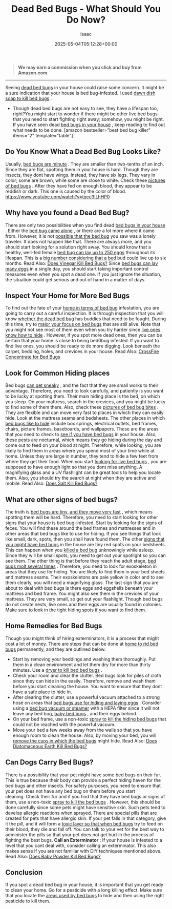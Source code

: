 ﻿---
author: Isaac
layout: post
title: Dead Bed Bugs - What Should You Do Now?
date: '2025-05-04T05:12:28+00:00'
categories:
- Bed Bugs
- Guide
tags: []
slug: /dead-bed-bugs/
lastmod: 2025-05-07T12:21:26+03:00
---
> **We may earn a commission when you click and buy from Amazon.com.**
>

---
Seeing
[dead bed bugs](https://nysipm.cornell.edu/whats-bugging-you/bed-bugs/bed-bug-faqs///)
in your house could raise some concern. It might be a sure indication that your house is bed bug-infested.
I used
[dawn dish soap to kill bed bugs](https://pestpolicy.com/dawn-dish-soap-for-fleas/)
.
- Though dead bed bugs are not easy to see, they have a lifespan too, right?You might start to wonder if there might be other live bed bugs that you need to start fighting right away; somehow, you might be right.
If you have seen dead
[bed bugs in your house](https://pestpolicy.com/what-does-bed-bug-poop-look-like/)
, keep reading to find out what needs to be done.
[amazon bestseller="best bed bug killer" items="2" template="table"]
## Do You Know What a Dead Bed Bug Looks Like?
Usually,
[bed bugs are minute](https://pestpolicy.com/are-bed-bug-eggs-hard-or-soft/)
. They are smaller than two-tenths of an inch. Since they are flat, spotting them in your house is hard. Though they are insects, they dont have wings.
Instead, they have six legs. They vary in color; some are brown, while some are close to white. Check these
[pictures of bed bugs](https://pestpolicy.com/pictures-of-bed-bugs/)
.
After they have fed on enough blood, they appear to be reddish or dark. This one is caused by the color of blood.
https://www.youtube.com/watch?v=tqcc3ILhHP0
## Why have you found a Dead Bed Bug?
There are only two possibilities when you find dead
[bed bugs in your house](https://pestpolicy.com/what-causes-bed-bugs/)
. Either the
[bed bug came alone](https://pestpolicy.com/what-causes-bed-bugs/)
, or there are a lot more where it came from.
However, it is not
[possible that the bed bug](https://pestpolicy.com/does-lysol-kill-bed-bugs/)
you saw was a lonely traveler. It does not happen like that. There are always more, and you should start looking for a solution right away.
You should know that a healthy, well-fed female
[bed bug can lay up to 250 eggs](https://pestpolicy.com/how-to-kill-bed-bug-eggs/)
throughout its lifespan. This is a
[big number considering that a bed](https://pestpolicy.com/how-big-are-bed-bugs/)
bud could live up to six months.
Read Also:
[Does Vinegar Kill Bed Bugs?](https://pestpolicy.com/does-vinegar-kill-bed-bugs/)
Since
[bed bugs can lay many eggs](https://pestpolicy.com/how-to-kill-bed-bug-eggs/)
in a single day, you should start taking important control measures even when you spot a dead one. If you just ignore the situation, the situation could get serious and out of hand in a matter of days.
## Inspect Your Home for More Bed Bugs
To find out the fate of your
[home in terms of bed bug](https://pestpolicy.com/home-remedies-for-bed-bugs/)
infestation, you are going to carry out a careful inspection.
It is through inspection that you will know
[whether the dead bed bug](https://pestpolicy.com/does-rubbing-alcohol-kill-bed-bugs/)
has buddies that need to be fought.
During this time, try to
[major your focus on bed bugs](https://pestpolicy.com/how-to-get-rid-of-bed-bugs-fast/)
that are still alive. Note that you might not see most of them even when you try harder since
[live ones know how to hide](https://pestpolicy.com/where-do-fleas-live/)
.
However, if you spot more dead ones, then you can be certain that your home is close to being bed0bug infested.
If you want to find live ones, you should be ready to do more digging. Look beneath the carpet, bedding, holes, and crevices in your house.
Read Also:
[CrossFire Concentrate for Bed Bugs](https://pestpolicy.com/crossfire-for-bed-bugs/)
## Look for Common Hiding places
Bed bugs
[can get sneaky](https://pestpolicy.com/best-bed-bug-mattress-encasements/)
, and the fact that they are small works to their advantage. Therefore, you need to look carefully, and patiently is you want to be lucky at spotting them.
Their main hiding place is the bed, on which you sleep. On your mattress, search in the crevices, and you might be lucky to find some of them there. Also, check these
[pictures of bed bug bites](https://pestpolicy.com/pictures-of-bed-bug-bites/)
.
They are flexible and can move very fast to places in which they can easily hide. Look at the mattress seams and bedsheets.
The other places in which
[bed bugs like to hide](https://pestpolicy.com/where-do-bed-bugs-hide/)
include box springs, electrical outlets, bed frames, chairs, picture frames, baseboards, and wallpapers.
These are the areas that you need to check to
[see if you have bed bugs](https://pestpolicy.com/can-you-see-bed-bugs/)
in your house. Also, these pests are nocturnal, which means they go hiding during the day and come out to feed on your blood at night.
Therefore, while looking, you are likely to find them in areas where you spend most of your time while at home. Unless they are large in number, they tend to hide a few feet from where they get their food.
When you start
[looking for live bed bugs](https://pestpolicy.com/can-bed-bugs-live-outside/)
, you are supposed to have enough light so that you dont miss anything.
A magnifying glass and a UV flashlight can be great tools to help you locate them. Also, you should try the search at night when they are active and mobile.
Read Also:
[Does Salt Kill Bed Bugs?](https://pestpolicy.com/does-salt-kill-bed-bugs/)
## What are other signs of bed bugs?
The truth is
[bed bugs are tiny, and they move very fast](https://pestpolicy.com/how-do-bed-bugs-spread/)
, which means spotting them will be hard. Therefore, you need to start looking for other signs that your house is bed bug-infested.
Start by looking for the signs of feces. You will find these around the bed frames and mattresses and in other areas that bed bugs like to use for hiding.
If you see things that look like small, dark, spots, then you shall have found them. The other
[signs that you might have bed bugs](https://pestpolicy.com/can-bed-bugs-live-in-your-skin/)
in the house are tiny red spots on your bedsheets.
This can happen when you
[killed a bed bug](https://pestpolicy.com/does-ammonia-kill-bed-bugs/)
unknowingly while asleep. Since they will be small spots, you need to get out your spotlight so you can see them.
The other thing is that before they reach the adult stage,
[bed bugs molt several times](https://pestpolicy.com/proof-bed-bug-spray-review/)
. Therefore, you need to look for exoskeleton in areas that they use for hiding.
You are likely to find them in your bed sheets and mattress seams. Their exoskeletons are pale yellow in color and to see them clearly, you will need a magnifying glass.
The last sign that you are about to deal with bed bugs is there eggs and eggshells beneath your mattress and bed frame. You might also see them in the crevices of your mattress.
They are very small, so get out your flashlight. Though bed bugs do not create nests, live ones and their eggs are usually found in colonies. Make sure to look in the tight hiding spots if you want to find them.
## Home Remedies for Bed Bugs
Though you might think of hiring exterminators, it is a process that might cost a lot of money. There are steps that can be done at
[home to rid bed bugs](https://pestpolicy.com/ortho-home-defense-dual-action-bed-bug-killer-review/)
permanently, and they are outlined below.
- Start by removing your beddings and washing them thoroughly. Put them in a clean environment and let them dry for more than thirty minutes. Use a
[dryer to kill bed bed bugs](https://pestpolicy.com/does-dryer-kill-bed-bugs/)
.
- Check your room and clear the clutter. Bed bugs look for piles of cloth since they can hide in the easily. Therefore, remove and wash them before you start cleaning the house. You want to ensure that they dont have a safe place to hide in.
- After clearing the clutter, use a powerful vacuum attached to a strong hose on areas that
[bed bugs use for hiding and laying eggs](https://pestpolicy.com/bed-bug-eggs/)
. Consider using a
[bed bug vacuum or steamer](https://pestpolicy.com/best-bed-bug-steamer/)
with a HEPA filter since it will not leave any bed bug,
[baby bed bugs](https://pestpolicy.com/baby-bed-bugs/)
, and their eggs behind.
- On your bed frame, use a non-toxic
[spray to kill the hiding bed bugs](https://pestpolicy.com/best-bed-bug-spray/)
that could not be reached with the powerful vacuum.
- Move your bed a few weeks away from the walls so that you have enough room to clean the house. Also, by moving your bed, you will
[remove the cups in which the bed bugs](https://pestpolicy.com/can-bed-bugs-climb-metal-or-plastic/)
might hide.
Read Also:
[Does Diatomaceous Earth Kill Bed Bugs?](https://pestpolicy.com/does-diatomaceous-earth-kill-bed-bugs/)
## Can Dogs Carry Bed Bugs?
There is a possibility that your pet might have some bed bugs on their fur. This is true because their body can provide a perfect hiding haven for the bed bugs and other insects.
For safety purposes, you need to ensure that your pet does not have any bed bug on them before you start cleaning. Check their fur and if you find that they have bed bugs or signs of them, use a non-toxic
[spray to kill the bed bugs](https://pestpolicy.com/bedlam-plus-bed-bug-spray-review/)
.
However, this should be done carefully since some pets might have sensitive skin. Such pets tend to develop allergic reactions when sprayed.
There are special pills that are created for pets that have allergic skin. If your pet falls in that category, give it the pill, and it will form a
[toxic layer so that when bed bugs](https://pestpolicy.com/what-happens-when-you-squish-a-bed-bug/)
try to feed on their blood, they die and fall off.
You can talk to your vet for the best way to administer the pills so that your pet does not get hurt in the process of fighting the best bugs.
**Call an Exterminator**
: If your house is infested to a level that you cant deal with, consider calling an exterminator. This also makes sense if you are not familiar with DIY techniques mentioned above.
Read Also:
[Does Baby Powder Kill Bed Bugs?](https://pestpolicy.com/does-baby-powder-kill-bed-bugs/)
## Conclusion
If you spot a dead bed bug in your house, it is important that you get ready to clean your home. Go for a pesticide with a long killing effect.
Make sure that you locate the
[areas used by bed bugs](https://pestpolicy.com/bed-bugs-vs-mites/)
to hide and then using the right pesticide to kill them.
